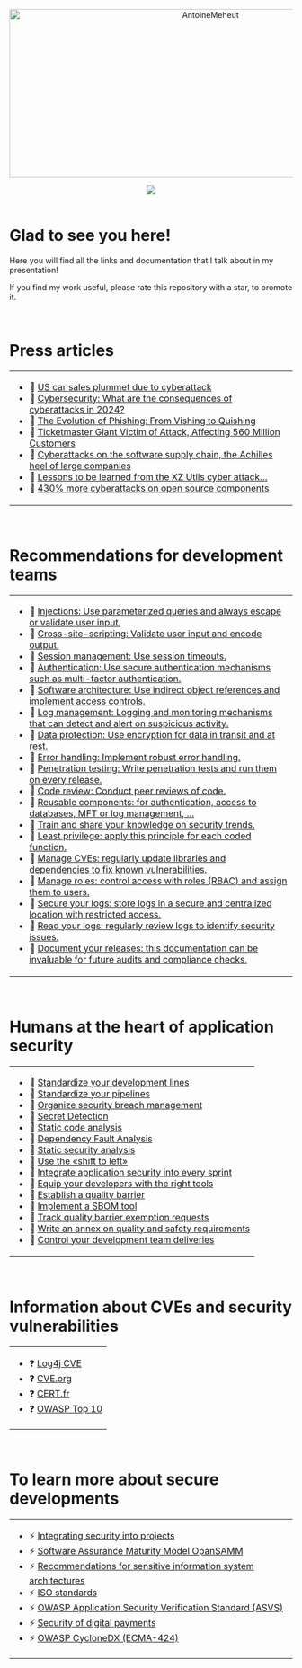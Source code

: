 <p align="center">
    <img src="https://socialify.git.ci/AntoineMeheut/AppSecLink/image?custom_description=Secure+developments+%21&description=1&language=1&name=1&pattern=Circuit+Board&theme=Dark" alt="AntoineMeheut" width="700" height="300" />
</p>

<div align="center">
  <img src="https://img.shields.io/github/stars/AntoineMeheut/AppSecLink" />
</div>

<br/>

# Glad to see you here!  
Here you will find all the links and documentation that I talk about in my presentation!

If you find my work useful, please rate this repository with a star, to promote it.

<br/>

# Press articles
<table><tr><td valign="top" width="100%">

- 🔭 [US car sales plummet due to cyberattack](https://www.capital.fr/economie-politique/les-ventes-de-voitures-degringolent-aux-etats-unis-a-cause-dune-cyberattaque-1499331)
- 🔭 [Cybersecurity: What are the consequences of cyberattacks in 2024?](https://solutions.lesechos.fr/tech/cybersecurite/cybersecurite-quelles-sont-les-consequences-des-cyberattaques-en-2024/)
- 🔭 [The Evolution of Phishing: From Vishing to Quishing](https://www.zdnet.fr/actualites/l-evolution-du-phishing-du-vishing-au-quishing-39964020.htm)
- 🔭 [Ticketmaster Giant Victim of Attack, Affecting 560 Million Customers](https://www.rtbf.be/article/le-geant-ticketmaster-victime-d-une-attaque-560-millions-de-clients-sont-concernes-11381552)
- 🔭 [Cyberattacks on the software supply chain, the Achilles heel of large companies](https://www.usine-digitale.fr/article/cyberattaques-sur-la-supply-chain-logicielle-talon-d-achille-des-grandes-entreprises.N2215388)
- 🔭 [Lessons to be learned from the XZ Utils cyber attack…](https://www.informatiquenews.fr/lecons-a-tirer-de-la-cyber-attaque-xz-utils-thomas-segura-gitguardian-99125)
- 🔭 [430% more cyberattacks on open source components](https://www.lemondeinformatique.fr/actualites/lire-430-de-cyberattaques-en-plus-sur-les-composants-open-source-80025.html)

</td></tr></table>

<br/>

# Recommendations for development teams
<table><tr><td valign="top" width="100%">

- 🌱 [Injections: Use parameterized queries and always escape or validate user input.](https://cheatsheetseries.owasp.org/cheatsheets/SQL_Injection_Prevention_Cheat_Sheet.html)
- 🌱 [Cross-site-scripting: Validate user input and encode output.](https://cheatsheetseries.owasp.org/cheatsheets/Cross_Site_Scripting_Prevention_Cheat_Sheet.html)
- 🌱 [Session management: Use session timeouts.](https://owasp.org/www-community/Session_Timeout)
- 🌱 [Authentication: Use secure authentication mechanisms such as multi-factor authentication.](https://en.wikipedia.org/wiki/Multi-factor_authentication)
- 🌱 [Software architecture: Use indirect object references and implement access controls.](https://cheatsheetseries.owasp.org/cheatsheets/Insecure_Direct_Object_Reference_Prevention_Cheat_Sheet.html)
- 🌱 [Log management: Logging and monitoring mechanisms that can detect and alert on suspicious activity.](https://nvlpubs.nist.gov/nistpubs/legacy/sp/nistspecialpublication800-92.pdf)
- 🌱 [Data protection: Use encryption for data in transit and at rest.](https://www.ncsc.gov.uk/collection/device-security-guidance/security-principles/protect-data-at-rest-and-in-transit)
- 🌱 [Error handling: Implement robust error handling.](https://cheatsheetseries.owasp.org/cheatsheets/Error_Handling_Cheat_Sheet.html)
- 🌱 [Penetration testing: Write penetration tests and run them on every release.](https://owasp.org/www-project-web-security-testing-guide/v41/2-Introduction/)
- 🌱 [Code review: Conduct peer reviews of code.](https://owasp.org/www-project-code-review-guide/)
- 🌱 [Reusable components: for authentication, access to databases, MFT or log management, …](https://dev.to/codewithshahan/writing-clean-reusable-components-in-react-best-practices-2gka)
- 🌱 [Train and share your knowledge on security trends.](https://owasp.org/www-project-security-champions-guidebook/)
- 🌱 [Least privilege: apply this principle for each coded function.](https://cheatsheetseries.owasp.org/cheatsheets/Secure_Product_Design_Cheat_Sheet.html)
- 🌱 [Manage CVEs: regularly update libraries and dependencies to fix known vulnerabilities.](https://cheatsheetseries.owasp.org/cheatsheets/Vulnerable_Dependency_Management_Cheat_Sheet.html)
- 🌱 [Manage roles: control access with roles (RBAC) and assign them to users.](https://cheatsheetseries.owasp.org/cheatsheets/Authorization_Cheat_Sheet.html)
- 🌱 [Secure your logs: store logs in a secure and centralized location with restricted access.](https://cheatsheetseries.owasp.org/cheatsheets/Logging_Cheat_Sheet)
- 🌱 [Read your logs: regularly review logs to identify security issues.](https://www.ncsc.gov.uk/collection/device-security-guidance/managing-deployed-devices/logging-and-protective-monitoring)
- 🌱 [Document your releases: this documentation can be invaluable for future audits and compliance checks.](https://www.atlassian.com/fr/work-management/knowledge-sharing/documentation/importance-of-documentation)

</td></tr></table>  

<br/>

# Humans at the heart of application security
<table><tr><td valign="top" width="100%">

- 🌱 [Standardize your development lines](https://google.github.io/styleguide/)
- 🌱 [Standardize your pipelines](https://www.jetbrains.com/teamcity/ci-cd-guide/)
- 🌱 [Organize security breach management](https://clusif.fr/wp-content/uploads/2016/04/clusif-2015-gt-gestionvulnerabilites-tome2_vf.pdf)
- 🌱 [Secret Detection](https://github.com/gitleaks/gitleaks)
- 🌱 [Static code analysis](https://blog.apps.education.fr/articles/sonarqube-un-thermometre-pour-controler-la-qualite-du-code2025-01-16t161922228z)
- 🌱 [Dependency Fault Analysis](https://github.com/jeremylong/DependencyCheck)
- 🌱 [Static security analysis](https://docs.horusec.io/docs/cli/analysis-tools/open-source-horusec-engine/overview/)
- 🌱 [Use the «shift to left»](https://www.redhat.com/fr/topics/devops/shift-left-vs-shift-right)
- 🌱 [Integrate application security into every sprint](https://www.yeswedev.bzh/blog/integrer-la-securite-des-applications-web-dans-la-demarche-de-developpement)
- 🌱 [Equip your developers with the right tools](https://blog.stephane-robert.info/post/vscode-favorite-extensions/)
- 🌱 [Establish a quality barrier](https://blog.eleven-labs.com/fr/qualite-enjeux-developpement-logiciel/)
- 🌱 [Implement a SBOM tool](https://cyclonedx.org/)
- 🌱 [Track quality barrier exemption requests](https://cyber.gouv.fr/publications/devsecops)
- 🌱 [Write an annex on quality and safety requirements](https://cyber.gouv.fr/publications/agilite-et-securite-numeriques-methode-et-outils-lusage-des-equipes-projet)
- 🌱 [Control your development team deliveries](https://cyber.gouv.fr/publications/gissip-guide-dintegration-de-la-securite-des-systemes-dinformation-dans-les-projets)

</td></tr></table>  

<br/>

# Information about CVEs and security vulnerabilities
<table><tr><td valign="top" width="100%">

- ❓ [Log4j CVE](https://www.cve.org/CVERecord?id=CVE-2021-44228)
- ❓ [CVE.org](https://www.cve.org/)
- ❓ [CERT.fr](https://www.cert.ssi.gouv.fr/alerte/)
- ❓ [OWASP Top 10](https://owasp.org/www-project-top-ten/)

</td></tr></table>  

<br/>

# To learn more about secure developments
<table><tr><td valign="top" width="100%">

- ⚡ [Integrating security into projects](https://cyber.gouv.fr/integrer-la-securite-dans-les-projets)
- ⚡ [Software Assurance Maturity Model OpanSAMM](https://www.opensamm.org/)
- ⚡ [Recommendations for sensitive information system architectures](https://cyber.gouv.fr/publications/recommandations-pour-les-architectures-des-si-sensibles-ou-dr)
- ⚡ [ISO standards](https://www.iso.org/fr/home.html)
- ⚡ [OWASP Application Security Verification Standard (ASVS) ](https://owasp.org/www-project-application-security-verification-standard/)
- ⚡ [Security of digital payments](https://www.pcisecuritystandards.org/minisite/fr-fr/)
- ⚡ [OWASP CycloneDX (ECMA-424)](https://owasp.org/www-project-cyclonedx/)

</td></tr></table>
